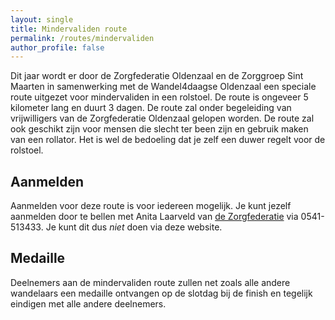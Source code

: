 ```yaml
---
layout: single
title: Mindervaliden route
permalink: /routes/mindervaliden
author_profile: false
---
```


Dit jaar wordt er door de Zorgfederatie Oldenzaal en de Zorggroep Sint Maarten in samenwerking met de Wandel4daagse Oldenzaal een speciale route uitgezet voor mindervaliden in een rolstoel. De route is ongeveer 5 kilometer lang en duurt 3 dagen. De route zal onder begeleiding van vrijwilligers van de Zorgfederatie Oldenzaal gelopen worden. De route zal ook geschikt zijn voor mensen die slecht ter been zijn en gebruik maken van een rollator. Het is wel de bedoeling dat je zelf een duwer regelt voor de rolstoel. 

## Aanmelden
Aanmelden voor deze route is voor iedereen mogelijk. Je kunt jezelf aanmelden door te bellen met Anita Laarveld van [de Zorgfederatie](https://www.zorgfederatieoldenzaal.nl/portal-over-het-bedrijf/contact) via 0541-513433. Je kunt dit dus _niet_ doen via deze website.

## Medaille
Deelnemers aan de mindervaliden route zullen net zoals alle andere wandelaars een medaille ontvangen op de slotdag bij de finish en tegelijk eindigen met alle andere deelnemers.